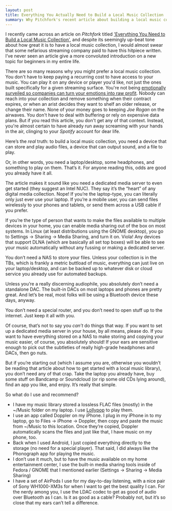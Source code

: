 ```yaml
---
layout: post
title: Everything You Actually Need to Build a Local Music Collection
summary: Why Pitchfork's recent article about building a local music collection does a disservice to those actually wanting to build a music collection.
---
```


I recently came across an article on _Pitchfork_ titled ['Everything You Need to Build a Local Music Collection'](https://pitchfork.com/features/article/everything-you-need-to-build-your-own-digital-music-collection/), and despite its seemingly up-beat tone about how great it is to have a local music collection, I would almost swear that some nefarious streaming company paid to have this hitpiece written. I’ve never seen an article give a more convoluted introduction on a new topic for beginners in my entire life.

There are so many reasons why you might prefer a local music collection. You don't have to keep paying a recurring cost to have access to your music. You can play it on any device or player you'd like, not just the ones built specifically for a given streaming surface. You're not being [emotionally surveiled so companies can turn your emotions into raw profit](https://thebaffler.com/downstream/big-mood-machine-pelly). Nobody can reach into your collection and remove something when their contract expires, or when an arist decides they want to shelf an older release, or change their name. None of your money goes to keeping _Joe Rogan_ on the airwaves. You don't have to deal with buffering or rely on expensive data plans. But if you read this article, you don't get any of that context. Instead, you're almost certain to have already run away screaming with your hands in the air, clinging to your _Spotify_ account for dear life.

Here’s the _real_ truth: to build a local music collection, you need a device that can store and play audio files, a device that can output sound, and a file to play.

Or, in other words, you need a laptop/desktop, some headphones, and something to play on them. That’s it. For anyone reading this, odds are good you already have it all.

The article makes it sound like you need a dedicated media server to even get started (they suggest an Intel NUC). They say it’s the “heart” of any digital media collection. Nope! If you’re the laptop-type, you can literally only just ever use your laptop. If you’re a mobile user, you can send files wirelessly to your phones and tablets, or send them across a USB cable if you prefer. 

If you’re the type of person that wants to make the files available to multiple devices in your home, you can enable media sharing out of the box on most systems. In Linux (at least distributions using the GNOME desktop), you go to Settings → Sharing → Media Sharing, and turn it on. Viola! Any devices that support DLNA (which are basically all set top boxes) will be able to see your music automatically without any fussing or making a dedicated server.

You don’t need a NAS to store your files. Unless your collection is in the TBs, which is frankly a metric buttload of music, everything can just live on your laptop/desktop, and can be backed up to whatever disk or cloud service you already use for automated backups.

Unless you’re a really discerning audiophile, you absolutely don’t need a standalone DAC. The built-in DACs on most laptops and phones are pretty great. And let’s be real, most folks will be using a Bluetooth device these days, anyway.

You don’t need a special router, and you don’t need to open stuff up to the internet. Just keep it all with you.

Of course, that’s not to say you *can’t* do things that way. If you want to set up a dedicated media server in your house, by all means, please do. If you want to have everything stored on a NAS to make storing and copying your music easier, of course, you absolutely should! If your ears are sensitive enough to pick out the subtleties of really high-grade headphones and DACs, then go nuts.

But if you’re starting out (which I assume you are, otherwise you wouldn’t be reading that article about how to get started with a local music library), you don’t need any of that crap. Take the laptop you already have, buy some stuff on Bandcamp or Soundcloud (or rip some old CDs lying around), find an app you like, and enjoy. It’s really that simple.

So what do I use and recommend? 

- I have my music library stored a lossless FLAC files (mostly) in the ~/Music folder on my laptop. I use [Lollypop](https://flathub.org/apps/details/org.gnome.Lollypop]) to play them.
- I use an app called Doppler on my iPhone. I plug in my iPhone in to my laptop, go to Files → iPhone → Doppler, then copy and paste the music from ~/Music to this location. Once they’re copied, Doppler automatically scans the files and just like that, I have music on my phone, too.
- Back when I used Android, I just copied everything directly to the storage (no need for a special player). That said, I did always like the Phonograph app for playing the music.
- I don’t use it much, but to have the music available on my home entertainment center, I use the built-in media sharing tools inside of Fedora / GNOME that I mentioned earlier (Settings → Sharing → Media Sharing)
- I have a set of AirPods I use for my day-to-day listening, with a nice pair of Sony WH1000-XM3s for when I want to get the best quality I can. For the nerdy among you, I use the LDAC codec to get as good of audio over Bluetooth as I can. Is it as good as a cable? Probably not, but it’s so close that my ears can’t tell a difference.
